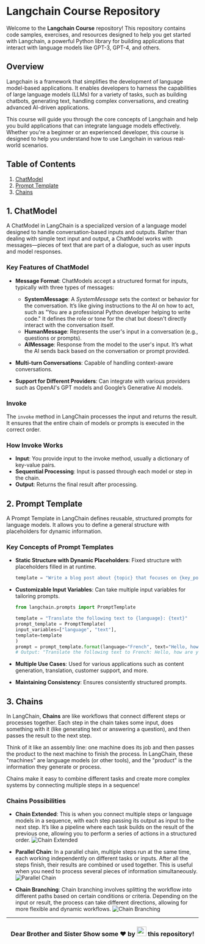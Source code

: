 # Langchain Course Repository

Welcome to the **Langchain Course** repository! This repository contains code samples, exercises, and resources designed to help you get started with Langchain, a powerful Python library for building applications that interact with language models like GPT-3, GPT-4, and others.

## Overview

Langchain is a framework that simplifies the development of language model-based applications. It enables developers to harness the capabilities of large language models (LLMs) for a variety of tasks, such as building chatbots, generating text, handling complex conversations, and creating advanced AI-driven applications.

This course will guide you through the core concepts of Langchain and help you build applications that can integrate language models effectively. Whether you're a beginner or an experienced developer, this course is designed to help you understand how to use Langchain in various real-world scenarios.

## Table of Contents

1. [ChatModel](#chatmodel)
2. [Prompt Template](#prompt-template)
3. [Chains](#chains)

## 1. ChatModel

A ChatModel in LangChain is a specialized version of a language model designed to handle conversation-based inputs and outputs. Rather than dealing with simple text input and output, a ChatModel works with messages—pieces of text that are part of a dialogue, such as user inputs and model responses.

### Key Features of ChatModel

- **Message Format**: ChatModels accept a structured format for inputs, typically with three types of messages:
  - **SystemMessage**: A *SystemMessage* sets the context or behavior for the conversation. It’s like giving instructions to the AI on how to act, such as "You are a professional Python developer helping to write code." It defines the role or tone for the chat but doesn't directly interact with the conversation itself.
  - **HumanMessage**: Represents the user's input in a conversation (e.g., questions or prompts).
  - **AIMessage**: Response from the model to the user's input. It’s what the AI sends back based on the conversation or prompt provided.

- **Multi-turn Conversations**: Capable of handling context-aware conversations.

- **Support for Different Providers**: Can integrate with various providers such as OpenAI's GPT models and Google’s Generative AI models.

### Invoke

The `invoke` method in LangChain processes the input and returns the result. It ensures that the entire chain of models or prompts is executed in the correct order.

### How Invoke Works

- **Input**: You provide input to the invoke method, usually a dictionary of key-value pairs.
- **Sequential Processing**: Input is passed through each model or step in the chain.
- **Output**: Returns the final result after processing.

## 2. Prompt Template

A Prompt Template in LangChain defines reusable, structured prompts for language models. It allows you to define a general structure with placeholders for dynamic information.

### Key Concepts of Prompt Templates

- **Static Structure with Dynamic Placeholders**: Fixed structure with placeholders filled in at runtime.

  ```python
  template = "Write a blog post about {topic} that focuses on {key_points}."
  ```

- **Customizable Input Variables**: Can take multiple input variables for tailoring prompts.

    ```python
    from langchain.prompts import PromptTemplate

    template = "Translate the following text to {language}: {text}"
    prompt_template = PromptTemplate(
    input_variables=["language", "text"],
    template=template
    )
    prompt = prompt_template.format(language="French", text="Hello, how are you?")
    # Output: "Translate the following text to French: Hello, how are you?"
    ```

- **Multiple Use Cases**: Used for various applications such as content generation, translation, customer support, and more.

- **Maintaining Consistency**: Ensures consistently structured prompts.

## 3. Chains

In LangChain, **Chains** are like workflows that connect different steps or processes together. Each step in the chain takes some input, does something with it (like generating text or answering a question), and then passes the result to the next step.

Think of it like an assembly line: one machine does its job and then passes the product to the next machine to finish the process. In LangChain, these "machines" are language models (or other tools), and the "product" is the information they generate or process.

Chains make it easy to combine different tasks and create more complex systems by connecting multiple steps in a sequence!

### Chains Possibilities
- **Chain Extended**: This is when you connect multiple steps or language models in a sequence, with each step passing its output as input to the next step. It’s like a pipeline where each task builds on the result of the previous one, allowing you to perform a series of actions in a structured order.
   ![Chain Extended](https://myapplication-logos.s3.ap-south-1.amazonaws.com/extended.jpg)

- **Parallel Chain**: In a parallel chain, multiple steps run at the same time, each working independently on different tasks or inputs. After all the steps finish, their results are combined or used together. This is useful when you need to process several pieces of information simultaneously.
    ![Parallel Chain](https://myapplication-logos.s3.ap-south-1.amazonaws.com/parallel.jpg)

- **Chain Branching**: Chain branching involves splitting the workflow into different paths based on certain conditions or criteria. Depending on the input or result, the process can take different directions, allowing for more flexible and dynamic workflows.
    ![Chain Branching](https://myapplication-logos.s3.ap-south-1.amazonaws.com/branching.jpg)

<hr />

<h3 align="center">Dear Brother and Sister Show some ❤ by <img src="https://imgur.com/o7ncZFp.jpg" height=25px width=25px> this repository!</h3>